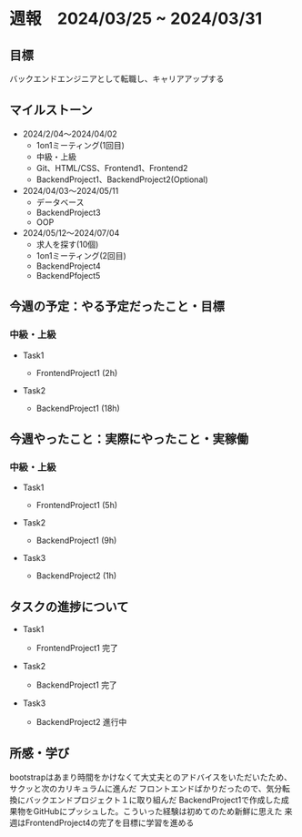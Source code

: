 # 週報　2024/03/25 ~ 2024/03/31

## 目標
バックエンドエンジニアとして転職し、キャリアアップする

## マイルストーン
- 2024/2/04〜2024/04/02
    - 1on1ミーティング(1回目)
    - 中級・上級
    - Git、HTML/CSS、Frontend1、Frontend2
    - BackendProject1、BackendProject2(Optional)
- 2024/04/03〜2024/05/11
    - データベース
    - BackendProject3
    - OOP
- 2024/05/12〜2024/07/04
    - 求人を探す(10個)
    - 1on1ミーティング(2回目)
    - BackendProject4
    - BackendPfoject5

## 今週の予定：やる予定だったこと・目標
### 中級・上級
- Task1
    - FrontendProject1 (2h)

- Task2
    - BackendProject1 (18h)

## 今週やったこと：実際にやったこと・実稼働
### 中級・上級
- Task1
    - FrontendProject1 (5h)

- Task2
    - BackendProject1 (9h)

- Task3
    - BackendProject2 (1h)

## タスクの進捗について
- Task1
    - FrontendProject1 完了

- Task2
    - BackendProject1 完了

- Task3
    - BackendProject2 進行中


## 所感・学び
bootstrapはあまり時間をかけなくて大丈夫とのアドバイスをいただいたため、サクッと次のカリキュラムに進んだ
フロントエンドばかりだったので、気分転換にバックエンドプロジェクト１に取り組んだ
BackendProject1で作成した成果物をGitHubにプッシュした。こういった経験は初めてのため新鮮に思えた
来週はFrontendProject4の完了を目標に学習を進める

